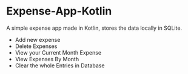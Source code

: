 # Expense-App-Kotlin
A simple expense app made in Kotlin, stores the data locally in SQLite. 
  - Add new expense
  - Delete Expenses
  - View your Current Month Expense
  - View Expenses By Month
  - Clear the whole Entries in Database
